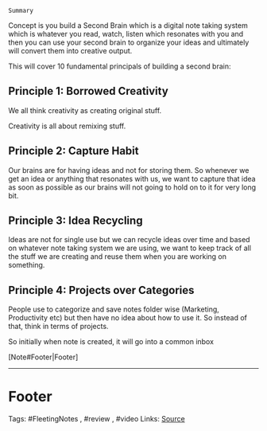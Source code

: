 `Summary`

Concept is you build a Second Brain which is a digital note taking system which is whatever you read, watch, listen which resonates with you and then you can use your second brain to organize your ideas and ultimately will convert them into creative output. 

This will cover 10 fundamental principals of building a second brain:

## Principle 1:  Borrowed Creativity
We all think creativity as creating original stuff.

Creativity is all about remixing stuff.

## Principle 2: Capture Habit
 Our brains are for having ideas and not for storing them. So whenever we get an idea or anything that resonates with us,  we want to capture that idea as soon as possible as our brains will not going to hold on to it for very long bit. 

## Principle 3: Idea Recycling
Ideas are not for single use but we can recycle ideas over time and based on whatever note taking system we are using, we want to keep track of all the stuff we are creating and reuse them when you are working on something.

## Principle 4: Projects over Categories
People use to categorize and save notes folder wise (Marketing, Productivity etc) but then have no idea about how to use it. So instead of that, think in terms of projects. 

So initially when note is created, it will go into a common inbox   

[Note#Footer|Footer]

---
# Footer
Tags: #FleetingNotes , #review , #video
Links: 
[Source](https://www.youtube.com/watch?edufilter=NULL&v=OP3dA2GcAh8&t=76s&ab_channel=AliAbdaal)
<!--stackedit_data:
eyJoaXN0b3J5IjpbMTIzNTExNTIzLDEwODU1MjIxNzgsLTE2MT
A0ODQ2NjldfQ==
-->